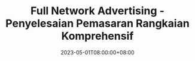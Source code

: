 ---
title: "Full Network Advertising - Penyelesaian Pemasaran Rangkaian Komprehensif"
date: 2023-05-01T08:00:00+08:00
draft: false
---
